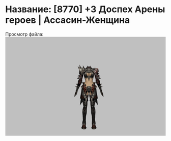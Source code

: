 # Название: [8770] +3 Доспех Арены героев | Ассасин-Женщина

Просмотр файла:
![p070031.png](p070031.png)